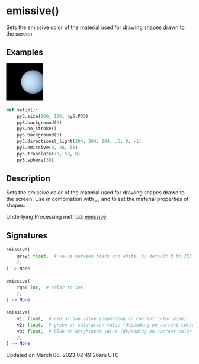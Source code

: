 # emissive()

Sets the emissive color of the material used for drawing shapes drawn to the screen.

## Examples

<div class="example-table">

<div class="example-row"><div class="example-cell-image">

![example picture for emissive()](/images/reference/Sketch_emissive_0.png)

</div><div class="example-cell-code">

```python
def setup():
    py5.size(100, 100, py5.P3D)
    py5.background(0)
    py5.no_stroke()
    py5.background(0)
    py5.directional_light(204, 204, 204, .5, 0, -1)
    py5.emissive(0, 26, 51)
    py5.translate(70, 50, 0)
    py5.sphere(30)
```

</div></div>

</div>

## Description

Sets the emissive color of the material used for drawing shapes drawn to the screen. Use in combination with [](sketch_ambient), [](sketch_specular), and [](sketch_shininess) to set the material properties of shapes.

Underlying Processing method: [emissive](https://processing.org/reference/emissive_.html)

## Signatures

```python
emissive(
    gray: float,  # value between black and white, by default 0 to 255
    /,
) -> None

emissive(
    rgb: int,  # color to set
    /,
) -> None

emissive(
    v1: float,  # red or hue value (depending on current color mode)
    v2: float,  # green or saturation value (depending on current color mode)
    v3: float,  # blue or brightness value (depending on current color mode)
    /,
) -> None
```

Updated on March 06, 2023 02:49:26am UTC

